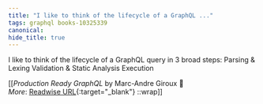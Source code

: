 ```yaml
---
title: "I like to think of the lifecycle of a GraphQL ..."
tags: graphql books-10325339
canonical: 
hide_title: true
---
```


I like to think of the lifecycle of a GraphQL query in 3 broad steps:
Parsing & Lexing
Validation & Static Analysis
Execution


[[<cite>_Production Ready GraphQL_</cite> by Marc-Andre Giroux 📕<br>
_More_: [Readwise URL](https://readwise.io/open/210672377){:target="_blank"}
::wrap]]